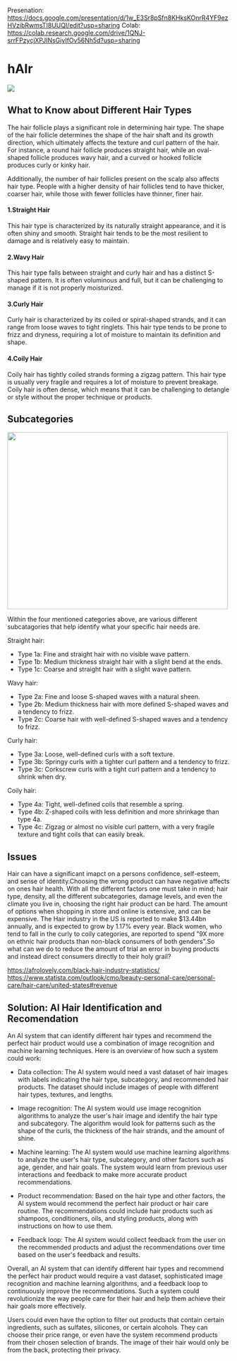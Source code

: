 Presenation: https://docs.google.com/presentation/d/1w_E3Sr8pSfn8KHksKOnrR4YF9ezHVzibRwmsTI8UUQI/edit?usp=sharing
Colab: https://colab.research.google.com/drive/1QNJ-srrFPzycjXPJINsGiyIfOv56Nh5d?usp=sharing

# hAIr
<img src = "https://www.cutegirlshairstyles.com/wp-content/uploads/2020/04/Hairtype_thumbnail.png">

## What to Know about Different Hair Types
The hair follicle plays a significant role in determining hair type. The shape of the hair follicle determines the shape of the hair shaft and its growth direction, which ultimately affects the texture and curl pattern of the hair. For instance, a round hair follicle produces straight hair, while an oval-shaped follicle produces wavy hair, and a curved or hooked follicle produces curly or kinky hair.

Additionally, the number of hair follicles present on the scalp also affects hair type. People with a higher density of hair follicles tend to have thicker, coarser hair, while those with fewer follicles have thinner, finer hair.

#### 1.Straight Hair 
This hair type is characterized by its naturally straight appearance, and it is often shiny and smooth. Straight hair tends to be the most resilient to damage and is relatively easy to maintain.
#### 2.Wavy Hair 
This hair type falls between straight and curly hair and has a distinct S-shaped pattern. It is often voluminous and full, but it can be challenging to manage if it is not properly moisturized.
#### 3.Curly Hair
Curly hair is characterized by its coiled or spiral-shaped strands, and it can range from loose waves to tight ringlets. This hair type tends to be prone to frizz and dryness, requiring a lot of moisture to maintain its definition and shape.
#### 4.Coily Hair
Coily hair has tightly coiled strands forming a zigzag pattern. This hair type is usually very fragile and requires a lot of moisture to prevent breakage. Coily hair is often dense, which means that it can be challenging to detangle or style without the proper technique or products.


## Subcategories

   <img src = "https://i0.wp.com/therighthairstyles.com/wp-content/uploads/2017/07/types-of-hair.jpg?resize=500%2C411&ssl=1"  width="500" height="400"/>
       
 Within the four mentioned categories above, are various different subcatagories that help identify what your specific hair needs are.
 
Straight hair:

  - Type 1a: Fine and straight hair with no visible wave pattern.
  - Type 1b: Medium thickness straight hair with a slight bend at the ends.
  - Type 1c: Coarse and straight hair with a slight wave pattern.
  
Wavy hair:

  - Type 2a: Fine and loose S-shaped waves with a natural sheen.
  - Type 2b: Medium thickness hair with more defined S-shaped waves and a tendency to frizz.
  - Type 2c: Coarse hair with well-defined S-shaped waves and a tendency to frizz.
  
Curly hair:

  - Type 3a: Loose, well-defined curls with a soft texture.
  - Type 3b: Springy curls with a tighter curl pattern and a tendency to frizz.
  - Type 3c: Corkscrew curls with a tight curl pattern and a tendency to shrink when dry.
  
Coily hair:

  - Type 4a: Tight, well-defined coils that resemble a spring.
  - Type 4b: Z-shaped coils with less definition and more shrinkage than type 4a.
  - Type 4c: Zigzag or almost no visible curl pattern, with a very fragile texture and tight coils that can easily break.
  
  ## Issues 
  
 Hair can have a significant imapct on a persons confidence, self-esteem, and sense of identity.Choosing the wrong product can have negative affects on ones hair health. With all the different factors one must take in mind; hair type, density, all the different subcategories, damage levels, and even the climate you live in, choosing the right hair product can be hard. The amount of options when shopping in store and online is extensive, and can be expensive. The Hair industry in the US is reported to make $13.44bn annually, and is expected to grow by 1.17% every year. Black women, who tend to fall in the curly to coily categories, are reported to spend "9X more on ethnic hair products than non-black consumers of both genders".So what can we do to reduce the amount of trial an error in buying products and instead direct consumers directly to their holy grail?  
 
 https://afrolovely.com/black-hair-industry-statistics/  
 https://www.statista.com/outlook/cmo/beauty-personal-care/personal-care/hair-care/united-states#revenue
 
 ## Solution: AI Hair Identification and Recomendation
 
 An AI system that can identify different hair types and recommend the perfect hair product would use a combination of image recognition and machine learning techniques. Here is an overview of how such a system could work:

- Data collection: The AI system would need a vast dataset of hair images with labels indicating the hair type, subcategory, and recommended hair products. 
          The  dataset should include images of people with different hair types, textures, and lengths.

 - Image recognition: The AI system would use image recognition algorithms to analyze the user's hair image and identify the hair type and subcategory. The              algorithm would look for patterns such as the shape of the curls, the thickness of the hair strands, and the amount of shine.

 - Machine learning: The AI system would use machine learning algorithms to analyze the user's hair type, subcategory, and other factors such as age, gender, and         hair goals. The system would learn from previous user interactions and feedback to make more accurate product recommendations.

 - Product recommendation: Based on the hair type and other factors, the AI system would recommend the perfect hair product or hair care routine. The                     recommendations could include hair products such as shampoos, conditioners, oils, and styling products, along with instructions on how to use them.

 - Feedback loop: The AI system would collect feedback from the user on the recommended products and adjust the recommendations over time based on the user's             feedback and results.

Overall, an AI system that can identify different hair types and recommend the perfect hair product would require a vast dataset, sophisticated image recognition and machine learning algorithms, and a feedback loop to continuously improve the recommendations. Such a system could revolutionize the way people care for their hair and help them achieve their hair goals more effectively. 

Users could even have the option to filter out products that contain certain ingredients, such as sulfates, silicones, or certain alcohols. They can choose their price range, or even have the system recommend products from their chosen selection of brands.
The image of their hair would only be from the back, protecting their privacy. 
 
